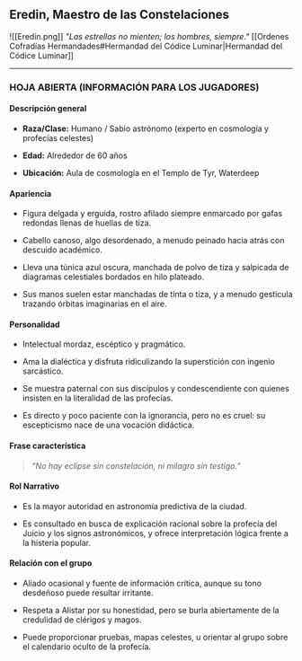 ## **Eredin, Maestro de las Constelaciones**

![[Eredin.png]]
_"Las estrellas no mienten; los hombres, siempre."_
[[Ordenes Cofradías Hermandades#Hermandad del Códice Luminar|Hermandad del Códice Luminar]]

---

### **HOJA ABIERTA (INFORMACIÓN PARA LOS JUGADORES)**

#### **Descripción general**

- **Raza/Clase:** Humano / Sabio astrónomo (experto en cosmología y profecías celestes)
    
- **Edad:** Alrededor de 60 años
    
- **Ubicación:** Aula de cosmología en el Templo de Tyr, Waterdeep
    

#### **Apariencia**

- Figura delgada y erguida, rostro afilado siempre enmarcado por gafas redondas llenas de huellas de tiza.
    
- Cabello canoso, algo desordenado, a menudo peinado hacia atrás con descuido académico.
    
- Lleva una túnica azul oscura, manchada de polvo de tiza y salpicada de diagramas celestiales bordados en hilo plateado.
    
- Sus manos suelen estar manchadas de tinta o tiza, y a menudo gesticula trazando órbitas imaginarias en el aire.
    

#### **Personalidad**

- Intelectual mordaz, escéptico y pragmático.
    
- Ama la dialéctica y disfruta ridiculizando la superstición con ingenio sarcástico.
    
- Se muestra paternal con sus discípulos y condescendiente con quienes insisten en la literalidad de las profecías.
    
- Es directo y poco paciente con la ignorancia, pero no es cruel: su escepticismo nace de una vocación didáctica.
    

#### **Frase característica**

> _“No hay eclipse sin constelación, ni milagro sin testigo.”_

#### **Rol Narrativo**

- Es la mayor autoridad en astronomía predictiva de la ciudad.
    
- Es consultado en busca de explicación racional sobre la profecía del Juicio y los signos astronómicos, y ofrece interpretación lógica frente a la histeria popular.

#### **Relación con el grupo**

- Aliado ocasional y fuente de información crítica, aunque su tono desdeñoso puede resultar irritante.
    
- Respeta a Alistar por su honestidad, pero se burla abiertamente de la credulidad de clérigos y magos.
    
- Puede proporcionar pruebas, mapas celestes, u orientar al grupo sobre el calendario oculto de la profecía.